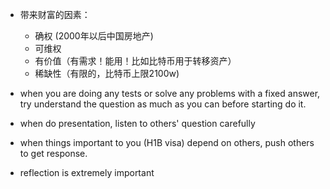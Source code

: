 - 带来财富的因素：
    + 确权 (2000年以后中国房地产)
    + 可维权
    + 有价值（有需求！能用！比如比特币用于转移资产）
    + 稀缺性（有限的，比特币上限2100w)


- when you are doing any tests or solve any problems with a fixed answer, try understand the question as much as you can before starting do it.
- when do presentation, listen to others' question carefully
- when things important to you (H1B visa) depend on others, push others to get response.

- reflection is extremely important